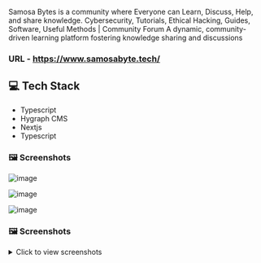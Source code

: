 Samosa Bytes is a community where Everyone can Learn, Discuss, Help, and share knowledge. Cybersecurity, Tutorials, Ethical Hacking, Guides, Software, Useful Methods | Community Forum
A dynamic, community-driven learning platform fostering knowledge sharing and discussions

### URL - https://www.samosabyte.tech/

## 💻 Tech Stack
* Typescript
* Hygraph CMS
* Nextjs
* Typescript

### 🖼️ Screenshots

![image](https://github.com/ankitbourasi0/Open-Source-Free-Resources-Web-App/assets/34002165/49261748-78ec-4c67-a02a-067918c598b9)

![image](https://github.com/ankitbourasi0/Open-Source-Free-Resources-Web-App/assets/34002165/7e53d914-e046-4812-aaf3-b8e17423306f)

![image](https://github.com/ankitbourasi0/Open-Source-Free-Resources-Web-App/assets/34002165/6b395de9-0967-4a2d-95c0-a8ae6bbc818e)


### 🖼️ Screenshots

<details style="display:flex;">
  <summary>Click to view screenshots</summary>
  
  <img src="https://github.com/ankitbourasi0/Open-Source-Free-Resources-Web-App/assets/34002165/49261748-78ec-4c67-a02a-067918c598b9" alt="Screenshot 1" width="350"/>
  <img src="https://github.com/ankitbourasi0/Open-Source-Free-Resources-Web-App/assets/34002165/7e53d914-e046-4812-aaf3-b8e17423306f" alt="Screenshot 2" width="350"/>
  <img src="https://github.com/ankitbourasi0/Open-Source-Free-Resources-Web-App/assets/34002165/6b395de9-0967-4a2d-95c0-a8ae6bbc818e)" alt="Screenshot 3" width="350"/>
</details>

